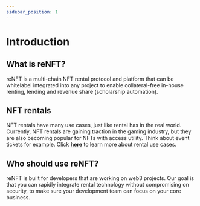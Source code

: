 ```yaml
---
sidebar_position: 1
---
```


# Introduction

## **What is reNFT?**

reNFT is a multi-chain NFT rental protocol and platform that can be whitelabel integrated into any project to enable collateral-free in-house renting, lending and revenue share (scholarship automation).

## **NFT rentals**

NFT rentals have many use cases, just like rental has in the real world. Currently, NFT rentals are gaining traction in the gaming industry, but they are also becoming popular for NFTs with access utility. Think about event tickets for example. Click [**here**](https://docs.renft.io/docs/blob/main/front/docs/Getting-started/rental-use-cases) to learn more about rental use cases.

## Who should use reNFT?
reNFT is built for developers that are working on web3 projects. Our goal is that you can rapidly integrate rental technology without compromising on security, to make sure your development team can focus on your core business.

